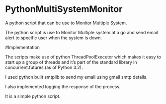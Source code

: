 # PythonMultiSystemMonitor
A python script that can be use to Monitor Multiple System. 


The python script is use to Monitor Multiple system at a go and send email alert to specific user when the system is down.


#Implementation

The scripts make use of python ThreadPoolExecutor which makes it easy to start up a group of threads and it’s part of the standard library in concurrent.futures (as of Python 3.2).

I used python built smtplib to send my email using gmail smtp details.


I also implemented logging the response of the process.

It is a simple python script.
